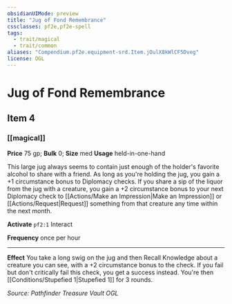```yaml
---
obsidianUIMode: preview
title: "Jug of Fond Remembrance"
cssclasses: pf2e,pf2e-spell
tags:
  - trait/magical
  - trait/common
aliases: "Compendium.pf2e.equipment-srd.Item.jOulX8kWlCF5Dveg"
license: OGL
---
```

# Jug of Fond Remembrance
## Item 4
### [[magical]]


**Price** 75 gp; 
**Bulk** 0; **Size** med
**Usage** held-in-one-hand

This large jug always seems to contain just enough of the holder's favorite alcohol to share with a friend. As long as you're holding the jug, you gain a +1 circumstance bonus to Diplomacy checks. If you share a sip of the liquor from the jug with a creature, you gain a +2 circumstance bonus to your next Diplomacy check to [[Actions/Make an Impression|Make an Impression]] or [[Actions/Request|Request]] something from that creature any time within the next month.

**Activate** `pf2:1` Interact

**Frequency** once per hour

* * *

**Effect** You take a long swig on the jug and then Recall Knowledge about a creature you can see, with a +2 circumstance bonus to the check. If you fail but don't critically fail this check, you get a success instead. You're then [[Conditions/Stupefied 1|Stupefied 1]] for 3 rounds.

*Source: Pathfinder Treasure Vault*
*OGL*
